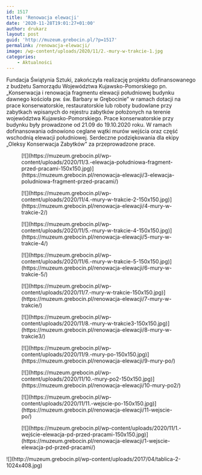 ```yaml
---
id: 1517
title: 'Renowacja elewacji'
date: '2020-11-28T19:01:27+01:00'
author: drukarz
layout: post
guid: 'http://muzeum.grebocin.pl/?p=1517'
permalink: /renowacja-elewacji/
image: /wp-content/uploads/2020/11/2.-mury-w-trakcie-1.jpg
categories:
    - Aktualności
---
```


<div class="" dir="auto"><div class="ecm0bbzt hv4rvrfc ihqw7lf3 dati1w0a" data-ad-comet-preview="message" data-ad-preview="message" id="jsc_c_dw"><div class="j83agx80 cbu4d94t ew0dbk1b irj2b8pg"><div class="qzhwtbm6 knvmm38d"><div dir="auto">Fundacja Świątynia Sztuki, zakończyła realizację projektu dofinansowanego z budżetu Samorządu Województwa Kujawsko-Pomorskiego pn. „Konserwacja i renowacja fragmentu elewacji południowej budynku dawnego kościoła pw. św. Barbary w Grębocinie” w ramach dotacji na prace konserwatorskie, restauratorskie lub roboty budowlane przy zabytkach wpisanych do rejestru zabytków położonych na terenie województwa Kujawsko-Pomorskiego. Prace konserwatorskie przy budynku były prowadzone od 21.09 do 19.10.2020 roku. W ramach dofinansowania odnowiono ceglane wątki murów wejścia oraz część wschodnią elewacji południowej. Serdeczne podziękowania dla ekipy „Oleksy Konserwacja Zabytków” za przeprowadzone prace.</div><div dir="auto"></div></div></div></div></div><div dir="auto"></div><div dir="auto"></div><div dir="auto"></div><div class="" dir="auto"><div class="ecm0bbzt hv4rvrfc ihqw7lf3 dati1w0a" data-ad-comet-preview="message" data-ad-preview="message" id="jsc_c_dw"><div class="j83agx80 cbu4d94t ew0dbk1b irj2b8pg"><div class="qzhwtbm6 knvmm38d"><div dir="auto"><div class="gallery galleryid-1517 gallery-columns-5 gallery-size-thumbnail" id="gallery-4"><figure class="gallery-item"><div class="gallery-icon landscape"> [![](https://muzeum.grebocin.pl/wp-content/uploads/2020/11/3.-elewacja-południowa-fragment-przed-pracami-150x150.jpg)](https://muzeum.grebocin.pl/renowacja-elewacji/3-elewacja-poludniowa-fragment-przed-pracami/) </div></figure><figure class="gallery-item"><div class="gallery-icon landscape"> [![](https://muzeum.grebocin.pl/wp-content/uploads/2020/11/4.-mury-w-trakcie-2-150x150.jpg)](https://muzeum.grebocin.pl/renowacja-elewacji/4-mury-w-trakcie-2/) </div></figure><figure class="gallery-item"><div class="gallery-icon landscape"> [![](https://muzeum.grebocin.pl/wp-content/uploads/2020/11/5.-mury-w-trakcie-4-150x150.jpg)](https://muzeum.grebocin.pl/renowacja-elewacji/5-mury-w-trakcie-4/) </div></figure><figure class="gallery-item"><div class="gallery-icon landscape"> [![](https://muzeum.grebocin.pl/wp-content/uploads/2020/11/6.-mury-w-trakcie-5-150x150.jpg)](https://muzeum.grebocin.pl/renowacja-elewacji/6-mury-w-trakcie-5/) </div></figure><figure class="gallery-item"><div class="gallery-icon portrait"> [![](https://muzeum.grebocin.pl/wp-content/uploads/2020/11/7.-mury-w-trakcie-150x150.jpg)](https://muzeum.grebocin.pl/renowacja-elewacji/7-mury-w-trakcie/) </div></figure><figure class="gallery-item"><div class="gallery-icon portrait"> [![](https://muzeum.grebocin.pl/wp-content/uploads/2020/11/8.-mury-w-trakcie3-150x150.jpg)](https://muzeum.grebocin.pl/renowacja-elewacji/8-mury-w-trakcie3/) </div></figure><figure class="gallery-item"><div class="gallery-icon landscape"> [![](https://muzeum.grebocin.pl/wp-content/uploads/2020/11/9.-mury-po-150x150.jpg)](https://muzeum.grebocin.pl/renowacja-elewacji/9-mury-po/) </div></figure><figure class="gallery-item"><div class="gallery-icon landscape"> [![](https://muzeum.grebocin.pl/wp-content/uploads/2020/11/10.-mury-po2-150x150.jpg)](https://muzeum.grebocin.pl/renowacja-elewacji/10-mury-po2/) </div></figure><figure class="gallery-item"><div class="gallery-icon landscape"> [![](https://muzeum.grebocin.pl/wp-content/uploads/2020/11/11.-wejscie-po-150x150.jpg)](https://muzeum.grebocin.pl/renowacja-elewacji/11-wejscie-po/) </div></figure><figure class="gallery-item"><div class="gallery-icon landscape"> [![](https://muzeum.grebocin.pl/wp-content/uploads/2020/11/1.-wejście-elewacja-pd-przed-pracami-150x150.jpg)](https://muzeum.grebocin.pl/renowacja-elewacji/1-wejscie-elewacja-pd-przed-pracami/) </div></figure> </div>![](http://muzeum.grebocin.pl/wp-content/uploads/2017/04/tablica-2-1024x408.jpg)

</div></div><div class="qzhwtbm6 knvmm38d"></div></div></div></div>